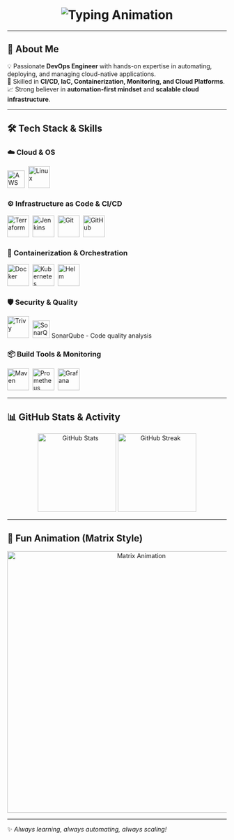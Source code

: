 <!-- Animated Intro -->
<h1 align="center">
  <img src="https://readme-typing-svg.herokuapp.com?font=Fira+Code&pause=1000&color=00FF00&center=true&vCenter=true&width=600&lines=👋+Hi%2C+I'm+Manish+Kumar;🚀+DevOps+Engineer;☁️+AWS+%7C+Kubernetes+%7C+Terraform;⚡+CI%2FCD+%7C+Cloud+%7C+Automation" alt="Typing Animation" />
</h1>

---

## 🚀 About Me
💡 Passionate **DevOps Engineer** with hands-on expertise in automating, deploying, and managing cloud-native applications.  
🔧 Skilled in **CI/CD, IaC, Containerization, Monitoring, and Cloud Platforms**.  
📈 Strong believer in **automation-first mindset** and **scalable cloud infrastructure**.  

---

## 🛠️ Tech Stack & Skills

### ☁️ Cloud & OS
<p align="left">
  <img src="https://cdn.jsdelivr.net/gh/devicons/devicon@latest/icons/amazonwebservices/amazonwebservices-original-wordmark.svg" height="40" alt="AWS logo">&nbsp;
  <img src="https://cdn.jsdelivr.net/gh/devicons/devicon/icons/linux/linux-original.svg" title="Linux" alt="Linux" width="50" height="50"/>&nbsp;
</p>

### ⚙️ Infrastructure as Code & CI/CD
<p align="left">
  <img src="https://cdn.jsdelivr.net/gh/devicons/devicon/icons/terraform/terraform-original.svg" title="Terraform" alt="Terraform" width="50" height="50"/>&nbsp;
  <img src="https://cdn.jsdelivr.net/gh/devicons/devicon/icons/jenkins/jenkins-original.svg" title="Jenkins" alt="Jenkins" width="50" height="50"/>&nbsp;
  <img src="https://cdn.jsdelivr.net/gh/devicons/devicon/icons/git/git-original.svg" title="Git" alt="Git" width="50" height="50"/>&nbsp;
  <img src="https://cdn.jsdelivr.net/gh/devicons/devicon/icons/github/github-original.svg" title="GitHub" alt="GitHub" width="50" height="50"/>&nbsp;
</p>

### 🐳 Containerization & Orchestration
<p align="left">
  <img src="https://cdn.jsdelivr.net/gh/devicons/devicon/icons/docker/docker-original.svg" title="Docker" alt="Docker" width="50" height="50"/>&nbsp;
  <img src="https://cdn.jsdelivr.net/gh/devicons/devicon/icons/kubernetes/kubernetes-plain.svg" title="Kubernetes" alt="Kubernetes" width="50" height="50"/>&nbsp;
  <img src="https://helm.sh/img/helm.svg" title="Helm" alt="Helm" width="50" height="50"/>&nbsp;
</p>

### 🛡️ Security & Quality
<p align="left">
  <img src="https://static-00.iconduck.com/assets.00/trivy-icon-512x512-7c6z4ggv.png" title="Trivy" alt="Trivy" width="50" height="50"/>&nbsp;
  <img src="https://cdn.jsdelivr.net/gh/devicons/devicon@latest/icons/sonarqube/sonarqube-original.svg" height="40" alt="SonarQube logo"> SonarQube - Code quality analysis
</p>

### 📦 Build Tools & Monitoring
<p align="left">
  <img src="https://cdn.jsdelivr.net/gh/devicons/devicon/icons/apachemaven/apachemaven-original.svg" title="Maven" alt="Maven" width="50" height="50"/>&nbsp;
  <img src="https://cdn.jsdelivr.net/gh/devicons/devicon/icons/prometheus/prometheus-original.svg" title="Prometheus" alt="Prometheus" width="50" height="50"/>&nbsp;
  <img src="https://cdn.jsdelivr.net/gh/devicons/devicon/icons/grafana/grafana-original.svg" title="Grafana" alt="Grafana" width="50" height="50"/>&nbsp;
</p>

---

## 📊 GitHub Stats & Activity
<p align="center">
  <img src="https://github-readme-stats.vercel.app/api?username=Manish2299&show_icons=true&theme=radical" alt="GitHub Stats" height="180"/>
  <img src="https://github-readme-streak-stats.herokuapp.com/?user=Manish2299&theme=radical" alt="GitHub Streak" height="180"/>
</p>

---

## 🎥 Fun Animation (Matrix Style)
<p align="center">
  <img src="https://raw.githubusercontent.com/JoaoRodrigues10/matrix-rain-animation/main/matrix.svg" alt="Matrix Animation" width="600" />
</p>

---

✨ _Always learning, always automating, always scaling!_
